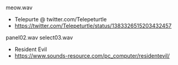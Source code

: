 meow.wav

- Telepurte @ twitter.com/Telepeturtle
- https://twitter.com/Telepeturtle/status/1383326515203432457

panel02.wav
select03.wav

- Resident Evil
- https://www.sounds-resource.com/pc_computer/residentevil/
